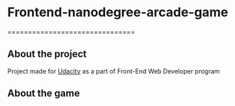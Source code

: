 # Frontend-nanodegree-arcade-game
===============================

## About the project
Project made for [Udacity](www.udacity.com) as a part of Front-End Web Developer program

## About the game
